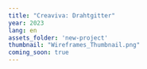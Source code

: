 ```yaml
---
title: "Creaviva: Drahtgitter"
year: 2023
lang: en
assets_folder: 'new-project'
thumbnail: "Wireframes_Thumbnail.png"
coming_soon: true
---
```


